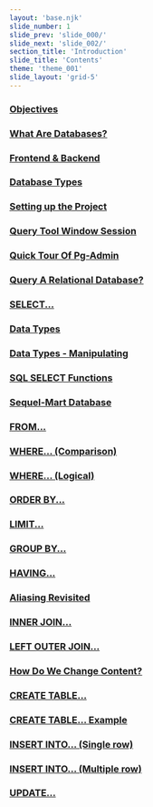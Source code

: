 ```yaml
---
layout: 'base.njk'
slide_number: 1
slide_prev: 'slide_000/'
slide_next: 'slide_002/'
section_title: 'Introduction'
slide_title: 'Contents'
theme: 'theme_001'
slide_layout: 'grid-5'
---
```


<h3 class="slide__contents-1"><a class="sect__1" href="{{ '../slide_002' | url }}">Objectives</a><h3>
<h3 class="slide__contents-1"><a class="sect__1" href="{{ '../slide_003' | url }}">What Are Databases?</a><h3>
<h3 class="slide__contents-1"><a class="sect__1" href="{{ '../slide_003' | url }}">Frontend & Backend</a><h3>
<h3 class="slide__contents-1"><a class="sect__1" href="{{ '../slide_004' | url }}">Database Types</a><h3>
<h3 class="slide__contents-1"><a class="sect__1" href="{{ '../slide_005' | url }}">Setting up the Project</a><h3>
<h3 class="slide__contents-1"><a class="sect__1" href="{{ '../slide_006' | url }}">Query Tool Window Session</a><h3>
<h3 class="slide__contents-1"><a class="sect__1" href="{{ '../slide_007' | url }}">Quick Tour Of Pg-Admin</a><h3>
<h3 class="slide__contents-2"><a class="sect__2" href="{{ '../slide_008' | url }}">Query A Relational Database?</a><h3>
<h3 class="slide__contents-2"><a class="sect__2" href="{{ '../slide_009' | url }}">SELECT...</a><h3>
<h3 class="slide__contents-2"><a class="sect__2" href="{{ '../slide_010' | url }}">Data Types</a><h3>
<h3 class="slide__contents-2"><a class="sect__2" href="{{ '../slide_011' | url }}">Data Types - Manipulating</a><h3>
<h3 class="slide__contents-2"><a class="sect__2" href="{{ '../slide_012' | url }}">SQL SELECT Functions</a><h3>
<h3 class="slide__contents-2"><a class="sect__2" href="{{ '../slide_013' | url }}">Sequel-Mart Database</a><h3>
<h3 class="slide__contents-2"><a class="sect__2" href="{{ '../slide_014' | url }}">FROM...</a><h3>
<h3 class="slide__contents-2"><a class="sect__2" href="{{ '../slide_015' | url }}">WHERE... (Comparison)</a><h3>
<h3 class="slide__contents-2"><a class="sect__2" href="{{ '../slide_016' | url }}">WHERE... (Logical)</a><h3>
<h3 class="slide__contents-2"><a class="sect__2" href="{{ '../slide_017' | url }}">ORDER BY...</a><h3>
<h3 class="slide__contents-2"><a class="sect__2" href="{{ '../slide_018' | url }}">LIMIT...</a><h3>
<h3 class="slide__contents-2"><a class="sect__2" href="{{ '../slide_019' | url }}">GROUP BY...</a><h3>
<h3 class="slide__contents-2"><a class="sect__2" href="{{ '../slide_020' | url }}">HAVING...</a><h3>
<h3 class="slide__contents-2"><a class="sect__2" href="{{ '../slide_021' | url }}">Aliasing Revisited</a><h3>
<h3 class="slide__contents-2"><a class="sect__2" href="{{ '../slide_022' | url }}">INNER JOIN...</a><h3>
<h3 class="slide__contents-2"><a class="sect__2" href="{{ '../slide_023' | url }}">LEFT OUTER JOIN...</a><h3>
<h3 class="slide__contents-3"><a class="sect__3" href="{{ '../slide_024' | url }}">How Do We Change Content?</a><h3>
<h3 class="slide__contents-3"><a class="sect__3" href="{{ '../slide_025' | url }}">CREATE TABLE...</a><h3>
<h3 class="slide__contents-3"><a class="sect__3" href="{{ '../slide_026' | url }}">CREATE TABLE... Example</a><h3>
<h3 class="slide__contents-3"><a class="sect__3" href="{{ '../slide_027' | url }}">INSERT INTO... (Single row)</a><h3>
<h3 class="slide__contents-3"><a class="sect__3" href="{{ '../slide_028' | url }}">INSERT INTO... (Multiple row)</a><h3>
<h3 class="slide__contents-3"><a class="sect__3" href="{{ '../slide_029' | url }}">UPDATE...</a><h3>
